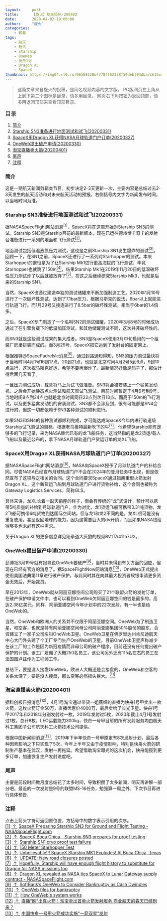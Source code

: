 ```yaml
---
layout:     post
title:      【旋火】航天短讯-200402
date:       2020-04-02 19:00:00
author:     "旋火"
categories:
    - 转载
tags:
    - 航天
    - 短讯
    - Starship
    - OneWeb
    - 快舟1号
    - Dragon XL
    - SpaceX
thumbnail: https://img04.rl0.ru/96568128bf778ff62338f59debf94dba/c615x400i/news.rambler.ru/img/2020/03/31/215637.931979.3188.jpeg"
---
```

>这篇文章来自旋火的投稿，是同名视频内容的文字版。
>PC版网页左上角从上到下第二个图标是目录，请多用目录。
>网页右下角按钮为返回顶部，请多用返回顶部来查看顶部目录。

<escape><font size=4>目录</font></escape>

1. [简介](#简介)
2. [Starship SN3准备进行地面测试和试飞(20200331)](#Starship-SN3准备进行地面测试和试飞-20200331)
3. [SpaceX用Dragon XL获得NASA月球轨道门户订单(20200327)](#SpaceX用Dragon-XL获得NASA月球轨道门户订单-20200327)
4. [OneWeb提出破产申请(20200330)](#OneWeb提出破产申请-20200330)
5. [淘宝直播卖火箭(20200401)](#淘宝直播卖火箭-20200401)
6. [尾声](#尾声)
7. [注释](#注释)

### 简介

这是一期航天新闻剪辑类节目，初步决定2-3天更新一次，主要内容是总结过去2-3天发生的航天活动和对未来航天活动的预报。右侧括号内文字为新闻发布时间，以当地时间为准。

### Starship SN3准备进行地面测试和试飞(20200331)

据NASASpaceFlight网站消息<escape><a name = "ref_1_s"><a href="#ref_1_d"><sup>[1]</sup></a></a></escape>，SpaceX将在这周开始对Starship SN3的测试。Starship SN3是Starship目前的最新版本，现在已运往德州博卡奇卡的发射台准备进行一系列的地面和飞行测试<escape><a name = "ref_2_s"><a href="#ref_2_d"><sup>[2]</sup></a></a></escape>。

地面测试包括低温液氮压力测试，这也是之前Starship SN1发生爆炸的测试<escape><a name = "ref_3_s"><a href="#ref_3_d"><sup>[3]</sup></a></a></escape>。回顾一下，在SN1之前，SpaceX还进行了一系列对Starhopper的测试。本来Starhopper的退役是为了让Starship Mk1进行更高海拔的飞行测试，毕竟Starhopper也就跳了150m<escape><a name = "ref_4_s"><a href="#ref_4_d"><sup>[4]</sup></a></a></escape>，结果Starship Mk1在2019年11月20日的低温破坏性压力测试炸了以后就被放弃了<escape><a name = "ref_5_s"><a href="#ref_5_d"><sup>[5]</sup></a></a></escape>，在这之后继续研究Starship Mk3，也就是后来的Starship SN1。

当然，SpaceX也通过建造单独的测试储罐来不断加强制造工艺。2020年1月10号进行了一次破坏性测试，达到了7.1bar压力，根据马斯克的说法，6bar以上就能进行轨道飞行。而1月29号又接连进行了8.5bar的破坏性测试，相当于6bar的1.4倍多。

之后，SpaceX专门制造了一个名叫SN2的测试储罐，2020年3月8号的时候成功通过了在引擎负载下的低温加压测试，和其他储罐测试不同，这次并非破坏性的。

而SN3就是这些测试成果的集大成者。SN3是SpaceX使用3月中旬启用的一个组装厂房里拼装而成的。而3月29号，SpaceX把它运到了发射台的固定架上。

根据推特@SpacePadreIsle消息<escape><a name = "ref_6_s"><a href="#ref_6_d"><sup>[6]</sup></a></a></escape>，通过封路通知得知，SN3的压力测试最快将于当地时间4月1号16到17点，20到21点，也就是北京时间4月2号5到6点，9到10点进行，这次祝马斯克好运，希望不要再爆炸了。最新情况好像是鸽子了，那估计得后面几天看了。

一旦压力测试成功，载具将马上为试飞做准备。SN3将会被安装上一个猛禽发动机，之后会开始静态点火测试和航天器试飞测试。目前时间暂定于4月6号到9号，当地时间9点到24点也就是北京时间同日22点到次日13点。而高于150m的飞行测试，以及更多猛禽发动机的安装测试，SN3都不会涉及到，很有可能都是SN4会进行的，但这一切都依赖于SN3各种测试的顺利进行。

如果SN3和SN4的各种测试都顺利完成，才可能达成SpaceX今年内进行轨道级Starship试飞测试的目标。根据老马推特最新吹下的牛<escape><a name = "ref_7_s"><a href="#ref_7_d"><sup>[7]</sup></a></a></escape>，他希望Starship能有足够多的飞行记录，来为NASA替代已有的龙飞船任务，这当然指的是龙2货运/载人飞船以及最近公布的，拿下NASA月球轨道门户货运订单的龙XL飞船。

### SpaceX用Dragon XL获得NASA月球轨道门户订单(20200327)

据NASASpaceFlight网站消息<escape><a name = "ref_8_s"><a href="#ref_8_d"><sup>[8]</sup></a></a></escape>，NASA向SpaceX授予了月球轨道门户的补给合同。尽管NASA已经宣布月球轨道门户不会在2024年的登月任务中出现，但是依然宣布了这项与之相关的合同。这个合同要求SpaceX通过猎鹰重型火箭发射Dragon XL，这个新货运飞船到月球轨道门户进行货物补给，这个合同也被称为Gateway Logistics Services，简称GLS。

具体来讲，龙XL长着一副天鹅座的样子，但会有传统的“龙”式设计，预计可以携带5吨质量的补给到月球轨道门户，作为对比，龙1货运飞船可携带3.31吨货物，龙2飞船可携带6吨货物到达国际空间站。但与龙1和龙2不同的是，龙XL很可能没有重复使用，甚至返回地球的能力，因为这需要巨大的dv开销，而且如果NASA钱给得够多也未必有这种需求。

关于Dragon XL的更多信息详见跆拳道大灰狼的视频BV1TA411h7U2。

### OneWeb提出破产申请(20200330)

彭博社3月19号就有报导说OneWeb要破产<escape><a name = "ref_9_s"><a href="#ref_9_d"><sup>[9]</sup></a></a></escape>，当时并未得到有关方面的回应，但现在已经有官方的消息了。据SpaceFlightNow网站消息<escape><a name = "ref_10_s"><a href="#ref_10_d"><sup>[10]</sup></a></a></escape>，OneWeb正式提出使用美国法典第11章进行破产保护。与此同时其在向其最大投资者软银申请更多资金无效后，开始裁员。

早在2013年，OneWeb就从阿丽亚娜空间公司购买了21个联盟火箭的发射订单，在破产保护申请文件中，也可以看到OneWeb欠阿丽亚娜空间的钱是最多的，高达2.38亿美元。同样，阿丽亚娜空间今年计划中的22次发射，有一半也是给OneWeb的。

当然，OneWeb和欧洲人的关系并不仅限于阿丽亚娜空间。OneWeb为了制造卫星，和空客，也就是持有阿丽亚娜空间母公司阿丽亚娜集团50%股份的股东，合资建立了一家子公司名叫OneWeb卫星。OneWeb卫星在佛罗里达州肯尼迪航天中心大门外头建了个工厂专门生产OneWeb的卫星。目前OneWeb卫星声称减少在该工厂的工作是因为新冠疫情而非母公司的破产程序，目前还没有任何提出破产保护的计划。该工厂雇佣了大概250名员工，该公司另外还有115名左右的员工在法国图卢兹作为工程师工作。

总结下，要是没人接盘OneWeb，欧洲人大概还是会接盘的，OneWeb和空客的关系太深了，要是没人接盘，那么空客必然损失巨大。<escape><a name = "ref_11_s"><a href="#ref_11_d"><sup>[11]</sup></a></a></escape>

### 淘宝直播卖火箭(20200401)

据科创板日报消息<escape><a name = "ref_12_s"><a href="#ref_12_d"><sup>[12]</sup></a></a></escape>，4月1号淘宝通过带货一姐薇娅的直播为快舟1号甲卖出一枚火箭。这枚火箭订金50万，直播优惠价4000万，最后卖给了长光卫星。快舟1号甲2017年和2018年分别发射过一枚，2019年发射过5枚，2020年截止4月1号发射过1枚，总计8枚，LEO运载能力300kg，快舟一号甲目前的所有发射服务均由航天科工集团子公司航天科工火箭技术公司提供。

根据中国新闻网消息<escape><a name = "ref_13_s"><a href="#ref_13_d"><sup>[13]</sup></a></a></escape>，2019年下半年快舟一号甲原定有8次发射计划，最后各种因素影响之下只实现了5次，今年上半年又由于疫情影响，特别是快舟火箭的研制生产基本在武汉，发射一再拖延。希望借助淘宝曝光的这次机会，快舟能揽到更多订单，加速恢复生产发射进度吧。

### 尾声

主要是前段时间做月度总结花了太多时间，导致积攒了太多新闻，明天再讲解一部分吧。最近的一次发射是9号的联盟MS-16任务，勉强算一周之外，下次节目再进行具体预告.

### 注释

点击上箭头字符可返回原位置，方括号中的数字表示引用的次序。
<escape></br><a name = "ref_1_d"><a href = "#ref_1_d">[1]</a></a>&nbsp;<a href = "#ref_1_s">&nbsp;↑&nbsp;</a>&nbsp;<a href = "https://www.nasaspaceflight.com/2020/03/spacex-starship-sn3-ground-flight-testing/">SpaceX Preparing Starship SN3 for Ground and Flight Testing - NASASpaceFlight.com</a></br><a name = "ref_2_d"><a href = "#ref_2_d">[2]</a></a>&nbsp;<a href = "#ref_2_s">&nbsp;↑&nbsp;</a>&nbsp;<a href = "https://youtu.be/jo9Ckxv6Wa8">SpaceX Boca Chica - Starship SN3 prepares for proof testing</a></br><a name = "ref_3_d"><a href = "#ref_3_d">[3]</a></a>&nbsp;<a href = "#ref_3_s">&nbsp;↑&nbsp;</a>&nbsp;<a href = "https://youtu.be/sYeVnGL7fgw">Starship SN1 cryo proof test failure</a></br><a name = "ref_4_d"><a href = "#ref_4_d">[4]</a></a>&nbsp;<a href = "#ref_4_s">&nbsp;↑&nbsp;</a>&nbsp;<a href = "https://youtu.be/bYb3bfA6_sQ">150 Meter Starhopper Test</a></br><a name = "ref_5_d"><a href = "#ref_5_d">[5]</a></a>&nbsp;<a href = "#ref_5_s">&nbsp;↑&nbsp;</a>&nbsp;<a href = "https://youtu.be/3nTSubYzQOM">Unbelievable!!! SpaceX Starship MK1  Explodes! At Boca Chica, Texas</a></br><a name = "ref_6_d"><a href = "#ref_6_d">[6]</a></a>&nbsp;<a href = "#ref_6_s">&nbsp;↑&nbsp;</a>&nbsp;<a href = "https://twitter.com/SpacePadreIsle/status/1245069612020125698">UPDATE: New road closures posted</a></br><a name = "ref_7_d"><a href = "#ref_7_d">[7]</a></a>&nbsp;<a href = "#ref_7_s">&nbsp;↑&nbsp;</a>&nbsp;<a href = "https://twitter.com/elonmusk/status/1244694967303405575?s=20">Hopefully, Starship will have enough flight history to substitute for Dragon for NASA missions too</a></br><a name = "ref_8_d"><a href = "#ref_8_d">[8]</a></a>&nbsp;<a href = "#ref_8_s">&nbsp;↑&nbsp;</a>&nbsp;<a href = "https://www.nasaspaceflight.com/2020/03/dragon-xl-nasa-spacex-lunar-gateway-supply-contract/">Dragon XL revealed as NASA ties SpaceX to Lunar Gateway supply contract - NASASpaceFlight.com</a></br><a name = "ref_9_d"><a href = "#ref_9_d">[9]</a></a>&nbsp;<a href = "#ref_9_s">&nbsp;↑&nbsp;</a>&nbsp;<a href = "https://www.bloomberg.com/news/articles/2020-03-19/softbank-s-oneweb-is-said-to-mull-bankruptcy-as-cash-dwindles">SoftBank’s OneWeb to Consider Bankruptcy as Cash Dwindles</a></br><a name = "ref_10_d"><a href = "#ref_10_d">[10]</a></a>&nbsp;<a href = "#ref_10_s">&nbsp;↑&nbsp;</a>&nbsp;<a href = "https://spaceflightnow.com/2020/03/30/oneweb-files-for-bankruptcy/">OneWeb files for bankruptcy</a></br><a name = "ref_11_d"><a href = "#ref_11_d">[11]</a></a>&nbsp;<a href = "#ref_11_s">&nbsp;↑&nbsp;</a>&nbsp;<a href = "https://youtu.be/YIrIt0R47Z8">How OneWeb's system works</a></br><a name = "ref_12_d"><a href = "#ref_12_d">[12]</a></a>&nbsp;<a href = "#ref_12_s">&nbsp;↑&nbsp;</a>&nbsp;<a href = "https://www.chinastarmarket.cn/detail/470689">直播“刷”出真火箭！淘宝卖出首单火箭发射服务 商业航天的春天已经到来？</a></br><a name = "ref_13_d"><a href = "#ref_13_d">[13]</a></a>&nbsp;<a href = "#ref_13_s">&nbsp;↑&nbsp;</a>&nbsp;<a href = "http://www.chinanews.com/gn/2019/08-31/8943197.shtml">中国快舟一号甲火箭成功实施“一箭双星”发射</a></escape>